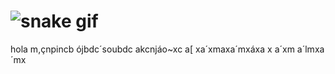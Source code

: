 # ![snake gif](https://github.com/fermnando00n/fermnando00n/blob/output/github-contribution-grid-snake.gif)
      
hola m,çnpincb ójbdc´soubdc
akcnjáo~xc
a[
xa´xmaxa´mxáxa
x
a´xm
a´lmxa´mx
